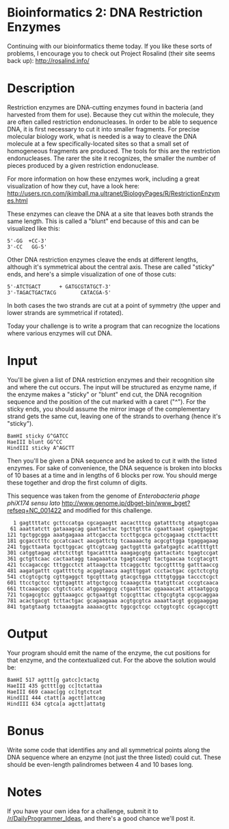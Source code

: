 # Bioinformatics 2: DNA Restriction Enzymes
<div class="md"><p>Continuing with our bioinformatics theme today. If you like these sorts of problems, I encourage you to check out Project Rosalind (their site seems back up): <a href="http://rosalind.info/">http://rosalind.info/</a></p>
<h1>Description</h1>
<p>Restriction enzymes are DNA-cutting enzymes found in bacteria (and harvested from them for use). Because they cut within the molecule, they are often called restriction endonucleases. In order to be able to sequence DNA, it is first necessary to cut it into smaller fragments. For precise molecular biology work, what is needed is a way to cleave the DNA molecule at a few specifically-located sites so that a small set of homogeneous fragments are produced. The tools for this are the restriction endonucleases. The rarer the site it recognizes, the smaller the number of pieces produced by a given restriction endonuclease.</p>
<p>For more information on how these enzymes work, including a great visualization of how they cut, have a look here: <a href="http://users.rcn.com/jkimball.ma.ultranet/BiologyPages/R/RestrictionEnzymes.html">http://users.rcn.com/jkimball.ma.ultranet/BiologyPages/R/RestrictionEnzymes.html</a></p>
<p>These enzymes can cleave the DNA at a site that leaves both strands the same length. This is called a "blunt" end because of this and can be visualized like this:</p>
<pre><code>5'-GG  +CC-3'
3'-CC   GG-5'
</code></pre>
<p>Other DNA restriction enzymes cleave the ends at different lengths, although it's symmetrical about the central axis. These are called "sticky" ends, and here's a simple visualization of one of those cuts:</p>
<pre><code>5'-ATCTGACT      + GATGCGTATGCT-3'
3'-TAGACTGACTACG        CATACGA-5'
</code></pre>
<p>In both cases the two strands are cut at a point of symmetry (the upper and lower strands are symmetrical if rotated). </p>
<p>Today your challenge is to write a program that can recognize the locations where various enzymes will cut DNA. </p>
<h1>Input</h1>
<p>You'll be given a list of DNA restriction enzymes and their recognition site and where the cut occurs. The input will be structured as enzyme name, if the enzyme makes a "sticky" or "blunt" end cut, the DNA recognition sequence and the position of the cut marked with a caret ("^"). For the sticky ends, you should assume the mirror image of the complementary strand gets the same cut, leaving one of the strands to overhang (hence it's "sticky"). </p>
<pre><code>BamHI sticky G^GATCC
HaeIII blunt GG^CC
HindIII sticky A^AGCTT
</code></pre>
<p>Then you'll be given a DNA sequence and be asked to cut it with the listed enzymes. For sake of convenience, the DNA sequence is broken into blocks of 10 bases at a time and in lengths of 6 blocks per row. You should merge these together and drop the first column of digits.</p>
<p>This sequence was taken from the genome of <em>Enterobacteria phage phiX174 sensu lato</em> <a href="http://www.genome.jp/dbget-bin/www_bget?refseq+NC_001422">http://www.genome.jp/dbget-bin/www_bget?refseq+NC_001422</a> and modified for this challenge. </p>
<pre><code>  1 gagttttatc gcttccatga cgcagaagtt aacactttcg gatatttctg atgagtcgaa
 61 aaattatctt gataaagcag gaattactac tgcttgttta cgaattaaat cgaagtggac
121 tgctggcgga aaatgagaaa attcgaccta tccttgcgca gctcgagaag ctcttacttt
181 gcgacctttc gccatcaact aacgattctg tcaaaaactg acgcgttgga tgaggagaag
241 tggcttaata tgcttggcac gttcgtcaag gactggttta gatatgagtc acattttgtt
301 catggtagag attctcttgt tgacatttta aaagagcgtg gattactatc tgagtccgat
361 gctgttcaac cactaatagg taagaaatca tgagtcaagt tactgaacaa tccgtacgtt
421 tccagaccgc tttggcctct attaagctta ttcaggcttc tgccgttttg gatttaaccg
481 aagatgattt cgattttctg acgagtaaca aagtttggat ccctactgac cgctctcgtg
541 ctcgtcgctg cgttgaggct tgcgtttatg gtacgctgga ctttgtggga taccctcgct
601 ttcctgctcc tgttgagttt attgctgccg tcaaagctta ttatgttcat cccgtcaaca
661 ttcaaacggc ctgtctcatc atggaaggcg ctgaatttac ggaaaacatt attaatggcg
721 tcgagcgtcc ggttaaagcc gctgaattgt tcgcgtttac cttgcgtgta cgcgcaggaa
781 acactgacgt tcttactgac gcagaagaaa acgtgcgtca aaaattacgt gcggaaggag
841 tgatgtaatg tctaaaggta aaaaacgttc tggcgctcgc cctggtcgtc cgcagccgtt
</code></pre>
<h1>Output</h1>
<p>Your program should emit the name of the enzyme, the cut positions for that enzyme, and the contextualized cut. For the above the solution would be:</p>
<pre><code>BamHI 517 agttt[g gatcc]ctactg
HaeIII 435 gcttt[gg cc]tctattaa
HaeIII 669 caaac[gg cc]tgtctcat
HindIII 444 ctatt[a agctt]attcag
HindIII 634 cgtca[a agctt]attatg
</code></pre>
<h1>Bonus</h1>
<p>Write some code that identifies any and all symmetrical points along the DNA sequence where an enzyme (not just the three listed) could cut. These should be even-length palindromes between 4 and 10 bases long. </p>
<h1>Notes</h1>
<p>If you have your own idea for a challenge, submit it to <a href="/r/DailyProgrammer_Ideas">/r/DailyProgrammer_Ideas</a>, and there's a good chance we'll post it.</p>
</div>
